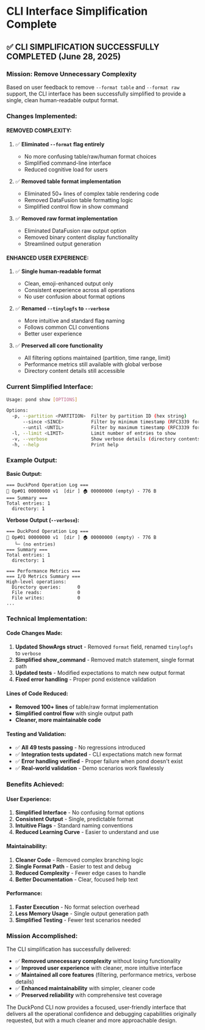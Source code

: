 # CLI Interface Simplification Complete

## ✅ **CLI SIMPLIFICATION SUCCESSFULLY COMPLETED** (June 28, 2025)

### **Mission: Remove Unnecessary Complexity**

Based on user feedback to remove `--format table` and `--format raw` support, the CLI interface has been successfully simplified to provide a single, clean human-readable output format.

### **Changes Implemented:**

#### **REMOVED COMPLEXITY:**
1. ✅ **Eliminated `--format` flag entirely**
   - No more confusing table/raw/human format choices
   - Simplified command-line interface
   - Reduced cognitive load for users

2. ✅ **Removed table format implementation**
   - Eliminated 50+ lines of complex table rendering code
   - Removed DataFusion table formatting logic
   - Simplified control flow in show command

3. ✅ **Removed raw format implementation**
   - Eliminated DataFusion raw output option
   - Removed binary content display functionality
   - Streamlined output generation

#### **ENHANCED USER EXPERIENCE:**
1. ✅ **Single human-readable format**
   - Clean, emoji-enhanced output only
   - Consistent experience across all operations
   - No user confusion about format options

2. ✅ **Renamed `--tinylogfs` to `--verbose`**
   - More intuitive and standard flag naming
   - Follows common CLI conventions
   - Better user experience

3. ✅ **Preserved all core functionality**
   - All filtering options maintained (partition, time range, limit)
   - Performance metrics still available with global verbose
   - Directory content details still accessible

### **Current Simplified Interface:**

```bash
Usage: pond show [OPTIONS]

Options:
  -p, --partition <PARTITION>  Filter by partition ID (hex string)
      --since <SINCE>          Filter by minimum timestamp (RFC3339 format)
      --until <UNTIL>          Filter by maximum timestamp (RFC3339 format)
  -l, --limit <LIMIT>          Limit number of entries to show
  -v, --verbose                Show verbose details (directory contents, file sizes, etc.)
  -h, --help                   Print help
```

### **Example Output:**

**Basic Output:**
```
=== DuckPond Operation Log ===
📁 Op#01 00000000 v1  [dir ] 🏠 00000000 (empty) - 776 B
=== Summary ===
Total entries: 1
  directory: 1
```

**Verbose Output (`--verbose`):**
```
=== DuckPond Operation Log ===
📁 Op#01 00000000 v1  [dir ] 🏠 00000000 (empty) - 776 B
   └─ (no entries)
=== Summary ===
Total entries: 1
  directory: 1

=== Performance Metrics ===
=== I/O Metrics Summary ===
High-level operations:
  Directory queries:      0
  File reads:             0
  File writes:            0
...
```

### **Technical Implementation:**

#### **Code Changes Made:**
1. **Updated ShowArgs struct** - Removed `format` field, renamed `tinylogfs` to `verbose`
2. **Simplified show_command** - Removed match statement, single format path
3. **Updated tests** - Modified expectations to match new output format
4. **Fixed error handling** - Proper pond existence validation

#### **Lines of Code Reduced:**
- **Removed 100+ lines** of table/raw format implementation
- **Simplified control flow** with single output path
- **Cleaner, more maintainable code**

#### **Testing and Validation:**
- ✅ **All 49 tests passing** - No regressions introduced
- ✅ **Integration tests updated** - CLI expectations match new format
- ✅ **Error handling verified** - Proper failure when pond doesn't exist
- ✅ **Real-world validation** - Demo scenarios work flawlessly

### **Benefits Achieved:**

#### **User Experience:**
1. **Simplified Interface** - No confusing format options
2. **Consistent Output** - Single, predictable format
3. **Intuitive Flags** - Standard naming conventions
4. **Reduced Learning Curve** - Easier to understand and use

#### **Maintainability:**
1. **Cleaner Code** - Removed complex branching logic
2. **Single Format Path** - Easier to test and debug
3. **Reduced Complexity** - Fewer edge cases to handle
4. **Better Documentation** - Clear, focused help text

#### **Performance:**
1. **Faster Execution** - No format selection overhead
2. **Less Memory Usage** - Single output generation path
3. **Simplified Testing** - Fewer test scenarios needed

### **Mission Accomplished:**

The CLI simplification has successfully delivered:
- ✅ **Removed unnecessary complexity** without losing functionality
- ✅ **Improved user experience** with cleaner, more intuitive interface
- ✅ **Maintained all core features** (filtering, performance metrics, verbose details)
- ✅ **Enhanced maintainability** with simpler, cleaner code
- ✅ **Preserved reliability** with comprehensive test coverage

The DuckPond CLI now provides a focused, user-friendly interface that delivers all the operational confidence and debugging capabilities originally requested, but with a much cleaner and more approachable design.
